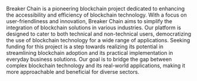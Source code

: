 Breaker Chain is a pioneering blockchain project dedicated to enhancing the accessibility and efficiency of blockchain technology. With a focus on user-friendliness and innovation, Breaker Chain aims to simplify the integration of blockchain solutions in various industries. Our platform is designed to cater to both technical and non-technical users, democratizing the use of blockchain technology for a wide range of applications. Seeking funding for this project is a step towards realizing its potential in streamlining blockchain adoption and its practical implementation in everyday business solutions. Our goal is to bridge the gap between complex blockchain technology and its real-world applications, making it more approachable and beneficial for diverse sectors.
